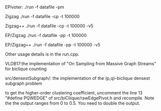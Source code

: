 EPivoter:
./run -f datafile -pm

Zigzag
./run -f datafile -cp -t 100000

Zigzag++
./run -f datafile -cp -t 100000 -v5

EP/Zigzag
./run -f datafile -pp -t 100000

EP/Zigzag++
./run -f datafile -pp -t 100000 -v5

Other usage details is in the run.cpp.

VLDB17:the implementation of "On Sampling from Massive Graph Streams" for biclique counting

src/densestSubgraph/: the implementation of the (p,q)-biclique densest subgraph problem

to get the higher-order clustering coefficient, uncomment the line 13 "#define PQWEDGE" of src/biCliique/rawEdgePivot.h and recompile. Note the the output ranges from 0 to 0.5. You need to double the output.